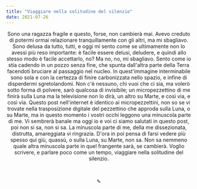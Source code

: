 ```yaml
---
title: "Viaggiare nella solitudine del silenzio"
date: 2021-07-26
---
```

<div align="center">
Sono una ragazza fragile e questo, forse, non cambierà mai. Avevo creduto di potermi ormai relazionare tranquillamente con gli altri, ma mi sbagliavo. Sono delusa da tutto, tutti, e oggi mi sento come se ultimamente non lo avessi più reso importante: è facile essere delusi, deludere, e quindi allo stesso modo è facile accettarlo, no? Ma no, no, mi sbagliavo. Sento come io stia cadendo in un pozzo senza fine, che spunta dall'altra parte della Terra facendoti bruciare al passaggio nel nucleo. In quest'immagine interminabile sono sola e con la certezza di finire carbonizzata nello spazio, e infine di disperdermi sgretolandomi. Non c'è nessuno, chi vuoi che ci sia, ma volerò sotto forma di polvere, sarò qualcosa di invisibile; un micropezzettino di me finirà sulla Luna ma la televisione non lo dirà, un altro su Marte, e così via, e così via. Questo post nell'internet è identico ai micropezzettini, non so se vi trovate nella trasposizione digitale del pezzettino che approda sulla Luna, o su Marte, ma in questo momento i vostri occhi leggono una minuscola parte di me. Vi sembrerà banale ma oggi io e voi ci siamo salutati in questo post, poi non si sa, non si sa. La minuscola parte di me, della me dissezionata, distrutta, amareggiata vi ringrazia. D'ora in poi pensa di farsi vedere più spesso qui giù, quassù, o sulla Luna, su Marte, non sa. Non sa nemmeno quale altra minuscola parte in quel frangente sarà, se cambierà. Voglio scrivere, e parlare poco come un tempo, viaggiare nella solitudine del silenzio.
</div>

&nbsp;

<div align="center">
  ✎
</div>

